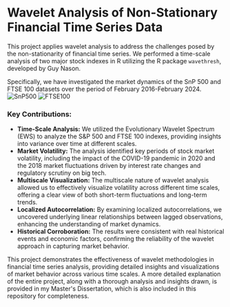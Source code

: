 # Wavelet Analysis of Non-Stationary Financial Time Series Data

This project applies wavelet analysis to address the challenges posed by the non-stationarity of financial time series. We performed a time-scale analysis of two major stock indexes in R utilizing the R package `wavethresh`, developed by Guy Nason.

Specifically, we have investigated the market dynamics of the SnP 500 and FTSE 100 datasets over the period of February 2016-February 2024.
![SnP500](images/SnP500_StockData.png)
![FTSE100](images/FTSE100_StockData.png)

### Key Contributions:
- **Time-Scale Analysis:** We utilized the Evolutionary Wavelet Spectrum (EWS) to analyze the S&P 500 and FTSE 100 indexes, providing insights into variance over time at different scales.
- **Market Volatility:** The analysis identified key periods of stock market volatility, including the impact of the COVID-19 pandemic in 2020 and the 2018 market fluctuations driven by interest rate changes and regulatory scrutiny on big tech.
- **Multiscale Visualization:** The multiscale nature of wavelet analysis allowed us to effectively visualize volatility across different time scales, offering a clear view of both short-term fluctuations and long-term trends.
- **Localized Autocorrelation:** By examining localized autocorrelations, we uncovered underlying linear relationships between lagged observations, enhancing the understanding of market dynamics.
- **Historical Corroboration:** The results were consistent with real historical events and economic factors, confirming the reliability of the wavelet approach in capturing market behavior.

This project demonstrates the effectiveness of wavelet methodologies in financial time series analysis, providing detailed insights and visualizations of market behavior across various time scales. A more detailed explanation of the entire project, along with a thorough analysis and insights drawn, is provided in my Master's Dissertation, which is also included in this repository for completeness.
